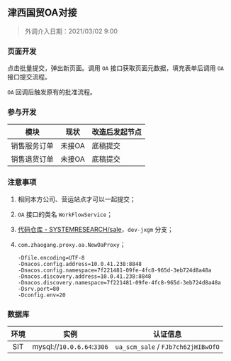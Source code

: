 ## 津西国贸OA对接

> 外调介入日期：2021/03/02 9:00

### 页面开发

点击批量提交，弹出新页面。调用 `OA` 接口获取页面元数据，填充表单后调用 `OA` 接口提交流程。

`OA` 回调后触发原有的批准流程。


### 参与开发

| 模块         | 现状    | 改造后发起节点 |
| ------------ | ------  | -------------- |
| 销售服务订单 | 未接OA   | 底稿提交       |
| 销售退货订单 | 未接OA   | 底稿提交       |

### 注意事项

1. 相同本方公司、营运站点才可以一起提交；

2. `OA` 接口的类名 `WorkFlowService`；

3. [代码仓库 - SYSTEMRESEARCH/sale](http://git.zhaogangren.com/SYSTEMRESEARCH/sale)，`dev-jxgm` 分支；

4. `com.zhaogang.proxy.oa.NewOaProxy`；

   ```shell
   -Dfile.encoding=UTF-8
   -Dnacos.config.address=10.0.41.238:8848
   -Dnacos.config.namespace=7f221481-09fe-4fc8-965d-3eb724d8a48a
   -Dnacos.discovery.address=10.0.41.238:8848
   -Dnacos.discovery.namespace=7f221481-09fe-4fc8-965d-3eb724d8a48a
   -Dsrv.port=80
   -Dconfig.env=20
   ```

   

### 数据库

| 环境 | 实例                       | 认证信息   |
| :--: | -------------------------- | --------------------------------|
| SIT  | mysql://`10.0.6.64`:`3306` | `ua_scm_sale` / `FJb7ch62jHIBwOfO` 	|